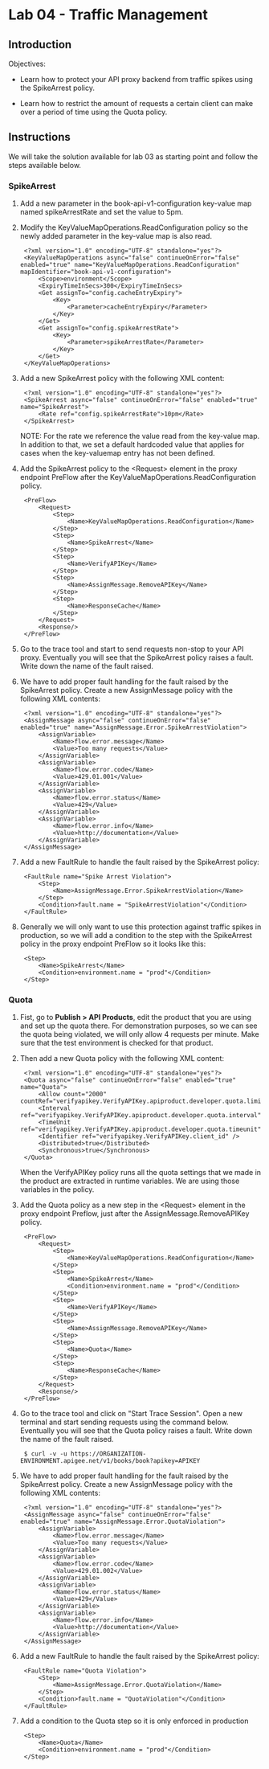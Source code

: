 # Lab 04 - Traffic Management

## Introduction

Objectives:

* Learn how to protect your API proxy backend from traffic spikes using the SpikeArrest policy.

* Learn how to restrict the amount of requests a certain client can make over a period of time using the Quota policy.

## Instructions

We will take the solution available for lab 03 as starting point and follow the steps available below.

### SpikeArrest

1. Add a new parameter in the book-api-v1-configuration key-value map named spikeArrestRate and set the value to 5pm.

2. Modify the KeyValueMapOperations.ReadConfiguration policy so the newly added parameter in the key-value map is also read.

        <?xml version="1.0" encoding="UTF-8" standalone="yes"?>
        <KeyValueMapOperations async="false" continueOnError="false" enabled="true" name="KeyValueMapOperations.ReadConfiguration" mapIdentifier="book-api-v1-configuration">
            <Scope>environment</Scope>
            <ExpiryTimeInSecs>300</ExpiryTimeInSecs>
            <Get assignTo="config.cacheEntryExpiry">
                <Key>
                    <Parameter>cacheEntryExpiry</Parameter>
                </Key>
            </Get>
            <Get assignTo="config.spikeArrestRate">
                <Key>
                    <Parameter>spikeArrestRate</Parameter>
                </Key>
            </Get>
        </KeyValueMapOperations>

1. Add a new SpikeArrest policy with the following XML content:

        <?xml version="1.0" encoding="UTF-8" standalone="yes"?>
        <SpikeArrest async="false" continueOnError="false" enabled="true" name="SpikeArrest">
            <Rate ref="config.spikeArrestRate">10pm</Rate>
        </SpikeArrest>

    NOTE: For the rate we reference the value read from the key-value map. In addition to that, we set a default hardcoded value that applies for cases when the key-valuemap entry has not been defined.

2. Add the SpikeArrest policy to the &lt;Request&gt; element in the proxy endpoint PreFlow after the KeyValueMapOperations.ReadConfiguration policy.

        <PreFlow>
            <Request>
                <Step>
                    <Name>KeyValueMapOperations.ReadConfiguration</Name>
                </Step>
                <Step>
                    <Name>SpikeArrest</Name>
                </Step>
                <Step>
                    <Name>VerifyAPIKey</Name>
                </Step>
                <Step>
                    <Name>AssignMessage.RemoveAPIKey</Name>
                </Step>
                <Step>
                    <Name>ResponseCache</Name>
                </Step>
            </Request>
            <Response/>
        </PreFlow>

3. Go to the trace tool and start to send requests non-stop to your API proxy. Eventually you will see that the SpikeArrest policy raises a fault. Write down the name of the fault raised.

4. We have to add proper fault handling for the fault raised by the SpikeArrest policy. Create a new AssignMessage policy with the following XML contents:

        <?xml version="1.0" encoding="UTF-8" standalone="yes"?>
        <AssignMessage async="false" continueOnError="false" enabled="true" name="AssignMessage.Error.SpikeArrestViolation">
            <AssignVariable>
                <Name>flow.error.message</Name>
                <Value>Too many requests</Value>
            </AssignVariable>
            <AssignVariable>
                <Name>flow.error.code</Name>
                <Value>429.01.001</Value>
            </AssignVariable>
            <AssignVariable>
                <Name>flow.error.status</Name>
                <Value>429</Value>
            </AssignVariable>
            <AssignVariable>
                <Name>flow.error.info</Name>
                <Value>http://documentation</Value>
            </AssignVariable>
        </AssignMessage>

5. Add a new FaultRule to handle the fault raised by the SpikeArrest policy:

        <FaultRule name="Spike Arrest Violation">
            <Step>
                <Name>AssignMessage.Error.SpikeArrestViolation</Name>
            </Step>
            <Condition>fault.name = "SpikeArrestViolation"</Condition>
        </FaultRule>

6. Generally we will only want to use this protection against traffic spikes in production, so we will add a condition to the step with the SpikeArrest policy in the proxy endpoint PreFlow so it looks like this:

        <Step>
            <Name>SpikeArrest</Name>
            <Condition>environment.name = "prod"</Condition>
        </Step>

### Quota

1. Fist, go to **Publish > API Products**, edit the product that you are using and set up the quota there. For demonstration purposes, so we can see the quota being violated, we will only allow 4 requests per minute. Make sure that the test environment is checked for that product.

2. Then add a new Quota policy with the following XML content:

        <?xml version="1.0" encoding="UTF-8" standalone="yes"?>
        <Quota async="false" continueOnError="false" enabled="true" name="Quota">
            <Allow count="2000" countRef="verifyapikey.VerifyAPIKey.apiproduct.developer.quota.limit"/>
            <Interval ref="verifyapikey.VerifyAPIKey.apiproduct.developer.quota.interval">1</Interval>
            <TimeUnit ref="verifyapikey.VerifyAPIKey.apiproduct.developer.quota.timeunit">month</TimeUnit>
            <Identifier ref="verifyapikey.VerifyAPIKey.client_id" />
            <Distributed>true</Distributed>
            <Synchronous>true</Synchronous>
        </Quota>

    When the VerifyAPIKey policy runs all the quota settings that we made in the product are extracted in runtime variables. We are using those variables in the policy.

3. Add the Quota policy as a new step in the &lt;Request&gt; element in the proxy endpoint Preflow, just after the AssignMessage.RemoveAPIKey policy.

        <PreFlow>
            <Request>
                <Step>
                    <Name>KeyValueMapOperations.ReadConfiguration</Name>
                </Step>
                <Step>
                    <Name>SpikeArrest</Name>
                    <Condition>environment.name = "prod"</Condition>
                </Step>
                <Step>
                    <Name>VerifyAPIKey</Name>
                </Step>
                <Step>
                    <Name>AssignMessage.RemoveAPIKey</Name>
                </Step>
                <Step>
                    <Name>Quota</Name>
                </Step>
                <Step>
                    <Name>ResponseCache</Name>
                </Step>
            </Request>
            <Response/>
        </PreFlow>

4. Go to the trace tool and click on "Start Trace Session". Open a new terminal and start sending requests using the command below. Eventually you will see that the Quota policy raises a fault. Write down the name of the fault raised.

        $ curl -v -u https://ORGANIZATION-ENVIRONMENT.apigee.net/v1/books/book?apikey=APIKEY
    
5. We have to add proper fault handling for the fault raised by the SpikeArrest policy. Create a new AssignMessage policy with the following XML contents:

        <?xml version="1.0" encoding="UTF-8" standalone="yes"?>
        <AssignMessage async="false" continueOnError="false" enabled="true" name="AssignMessage.Error.QuotaViolation">
            <AssignVariable>
                <Name>flow.error.message</Name>
                <Value>Too many requests</Value>
            </AssignVariable>
            <AssignVariable>
                <Name>flow.error.code</Name>
                <Value>429.01.002</Value>
            </AssignVariable>
            <AssignVariable>
                <Name>flow.error.status</Name>
                <Value>429</Value>
            </AssignVariable>
            <AssignVariable>
                <Name>flow.error.info</Name>
                <Value>http://documentation</Value>
            </AssignVariable>
        </AssignMessage>

5. Add a new FaultRule to handle the fault raised by the SpikeArrest policy:

        <FaultRule name="Quota Violation">
            <Step>
                <Name>AssignMessage.Error.QuotaViolation</Name>
            </Step>
            <Condition>fault.name = "QuotaViolation"</Condition>
        </FaultRule>

6. Add a condition to the Quota step so it is only enforced in production

        <Step>
            <Name>Quota</Name>
            <Condition>environment.name = "prod"</Condition>
        </Step>

